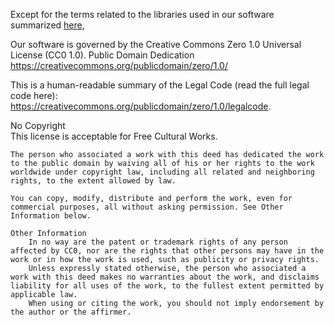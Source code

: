 Except for the terms related to the libraries used in our software summarized [here](https://raw.githubusercontent.com/DIDSR/iMRMC/master/LICENSE-libraries.md), 

Our software is governed by the Creative Commons Zero 1.0 Universal License (CC0 1.0).
Public Domain Dedication  
https://creativecommons.org/publicdomain/zero/1.0/

This is a human-readable summary of the Legal Code (read the full legal code here):  
https://creativecommons.org/publicdomain/zero/1.0/legalcode.

No Copyright  
This license is acceptable for Free Cultural Works.

    The person who associated a work with this deed has dedicated the work to the public domain by waiving all of his or her rights to the work worldwide under copyright law, including all related and neighboring rights, to the extent allowed by law.

    You can copy, modify, distribute and perform the work, even for commercial purposes, all without asking permission. See Other Information below.

    Other Information
        In no way are the patent or trademark rights of any person affected by CC0, nor are the rights that other persons may have in the work or in how the work is used, such as publicity or privacy rights.
        Unless expressly stated otherwise, the person who associated a work with this deed makes no warranties about the work, and disclaims liability for all uses of the work, to the fullest extent permitted by applicable law.
        When using or citing the work, you should not imply endorsement by the author or the affirmer.
